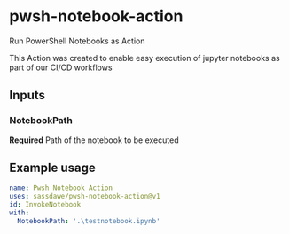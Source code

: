 # pwsh-notebook-action

Run PowerShell Notebooks as Action

This Action was created to enable easy execution of jupyter notebooks as part of our CI/CD workflows

## Inputs

### NotebookPath

**Required** Path of the notebook to be executed

## Example usage

```yaml
name: Pwsh Notebook Action
uses: sassdawe/pwsh-notebook-action@v1
id: InvokeNotebook
with:
  NotebookPath: '.\testnotebook.ipynb'
```

